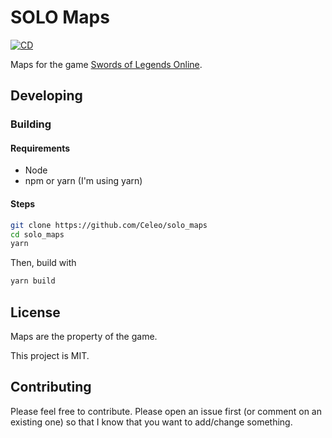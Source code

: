 # SOLO Maps

[![CD](https://github.com/Celeo/solo_maps/workflows/CD/badge.svg?branch=master)](https://github.com/celeo/solo_maps/actions?query=workflow%3ACD)

Maps for the game [Swords of Legends Online](https://join.solo.gameforge.com/en_US/).

## Developing

### Building

#### Requirements

- Node
- npm or yarn (I'm using yarn)

#### Steps

```sh
git clone https://github.com/Celeo/solo_maps
cd solo_maps
yarn
```

Then, build with

```sh
yarn build
```

## License

Maps are the property of the game.

This project is MIT.

## Contributing

Please feel free to contribute. Please open an issue first (or comment on an existing one) so that I know that you want to add/change something.
